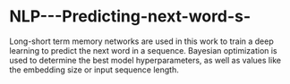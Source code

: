 # NLP---Predicting-next-word-s-

Long-short term memory networks are used in this work to train a deep learning to predict the next word in a sequence. Bayesian optimization is used to determine the best 
model hyperparameters, as well as values like the embedding size or input sequence length.
